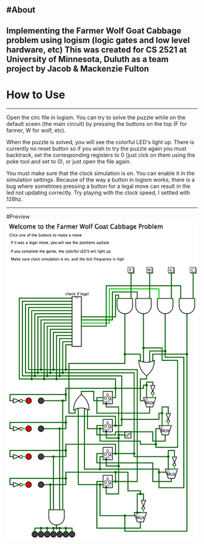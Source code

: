 #About
-----------------------------------------------------------------------------------------------------
Implementing the Farmer Wolf Goat Cabbage problem using logism (logic gates and low level hardware, etc)
This was created for CS 2521 at University of Minnesota, Duluth as a team project by Jacob & Mackenzie Fulton
-----------------------------------------------------------------------------------------------------

# How to Use
-----------------------------------------------------------------------------------------------------
Open the circ file in logism. You can try to solve the puzzle while on the default sceen (the main circuit) by
pressing the buttons on the top (F for farmer, W for wolf, etc). 

When the puzzle is solved, you will see the colorful LED's light up. There is currently no reset button so if you wish to try the puzzle again you must backtrack, set the corresponding registers to 0 (just clck on them using the poke tool and set to 0), or just open the file again.

You must make sure that the clock simulation is on. You can enable it in the simulation settings.
Because of the way a button in logism works, there is a bug where sometimes pressing a button for
a legal move can result in the led not updating correctly. Try playing with the clock speed, I settled
with 128hz. 

---------------------------------------------------------------------------------------------------

#Preview
![ScreenShot](https://github.com/JakeFDev/FWGClogism/blob/master/Screenshot.png)
